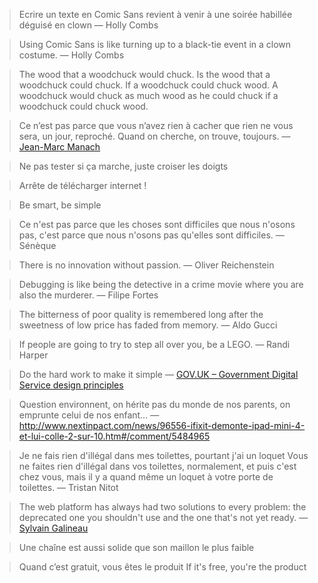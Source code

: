 > Ecrire un texte en Comic Sans revient à venir à une soirée habillée déguisé en clown
— Holly Combs

> Using Comic Sans is like turning up to a black-tie event in a clown costume.
— Holly Combs

> The wood that a woodchuck would chuck. Is the wood that a woodchuck could chuck. If a woodchuck could chuck wood.
> A woodchuck would chuck as much wood as he could chuck if a woodchuck could chuck wood.

> Ce n’est pas parce que vous n’avez rien à cacher que rien ne vous sera, un jour, reproché. Quand on cherche, on trouve, toujours.
— [Jean-Marc Manach](http://www.internetactu.net/2010/05/21/lettre-ouverte-a-ceux-qui-nont-rien-a-cacher/)

> Ne pas tester si ça marche, juste croiser les doigts

> Arrête de télécharger internet !

> Be smart, be simple

> Ce n'est pas parce que les choses sont difficiles que nous n'osons pas, c'est parce que nous n'osons pas qu'elles sont difficiles.
— Sénèque

> There is no innovation without passion.
— Oliver Reichenstein

> Debugging is like being the detective in a crime movie where you are also the murderer.
— Filipe Fortes

> The bitterness of poor quality is remembered long after the sweetness of low price has faded from memory.
— Aldo Gucci

> If people are going to try to step all over you, be a LEGO.
— Randi Harper

> Do the hard work to make it simple
— [GOV.UK – Government Digital Service design principles](https://www.gov.uk/design-principles#fourth)

> Question environnent, on hérite pas du monde de nos parents, on emprunte celui de nos enfant... 
— http://www.nextinpact.com/news/96556-ifixit-demonte-ipad-mini-4-et-lui-colle-2-sur-10.htm#/comment/5484965

> Je ne fais rien d'illégal dans mes toilettes, pourtant j'ai un loquet
> Vous ne faites rien d'illégal dans vos toilettes, normalement, et puis c'est chez vous, mais il y a quand même un loquet à votre porte de toilettes.
— Tristan Nitot

> The web platform has always had two solutions to every problem: the deprecated one you shouldn't use and the one that's not yet ready.
— [Sylvain Galineau](https://twitter.com/sgalineau/status/671048696000196608)

> Une chaîne est aussi solide que son maillon le plus faible

> Quand c’est gratuit, vous êtes le produit
> If it's free, you're the product
